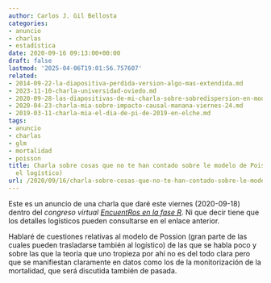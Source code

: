 ```yaml
---
author: Carlos J. Gil Bellosta
categories:
- anuncio
- charlas
- estadística
date: 2020-09-16 09:13:00+00:00
draft: false
lastmod: '2025-04-06T19:01:56.757607'
related:
- 2014-09-22-la-diapositiva-perdida-version-algo-mas-extendida.md
- 2023-11-10-charla-universidad-oviedo.md
- 2020-09-28-las-diapositivas-de-mi-charla-sobre-sobredispersion-en-modelos-de-poisson-disponibles.md
- 2020-04-23-charla-mia-sobre-impacto-causal-manana-viernes-24.md
- 2019-03-11-charla-mia-el-dia-de-pi-de-2019-en-elche.md
tags:
- anuncio
- charlas
- glm
- mortalidad
- poisson
title: Charla sobre cosas que no te han contado sobre le modelo de Poisson (y de paso,
  el logístico)
url: /2020/09/16/charla-sobre-cosas-que-no-te-han-contado-sobre-le-modelo-de-poisson-y-de-paso-el-logistico/
---
```


Este es un anuncio de una charla que daré este viernes (2020-09-18) dentro del _congreso virtual_ _[EncuentRos en la fase R](https://www.u-tad.com/event/save-the-date-encuentros-r/)_. Ni que decir tiene que los detalles logísticos pueden consultarse en el enlace anterior.

Hablaré de cuestiones relativas al modelo de Possion (gran parte de las cuales pueden trasladarse también al logístico) de las que se habla poco y sobre las que la teoría que uno tropieza por ahí no es del todo clara pero que se manifiestan claramente en datos como los de la monitorización de la mortalidad, que será discutida también de pasada.